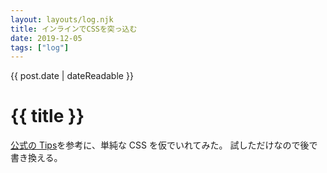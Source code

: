 ```yaml
---
layout: layouts/log.njk
title: インラインでCSSを突っ込む
date: 2019-12-05
tags: ["log"]
---
```


<time datetime="{{ post.date | dateIso }}">{{ post.date | dateReadable }}</time>

# {{ title }}

[公式の Tips](https://www.11ty.dev/docs/quicktips/inline-css/)を参考に、単純な CSS を仮でいれてみた。
試しただけなので後で書き換える。
